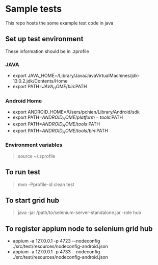 # Sample tests

This repo hosts the some example test code in java

## Set up test environment

These information should be in .zprofile

### JAVA
- export JAVA_HOME=/Library/Java/JavaVirtualMachines/jdk-13.0.2.jdk/Contents/Home
- export PATH=$JAVA_HOME/bin:$PATH

### Android Home
- export ANDROID_HOME=/Users/pchien/Library/Android/sdk
- export PATH=$ANDROID_HOME/platform-tools:$PATH
- export PATH=$ANDROID_HOME/tools:$PATH
- export PATH=$ANDROID_HOME/tools/bin:$PATH

### Environment variables

> source ~/.zprofile

## To run test

> mvn -Pprofile-id clean test

## To start grid hub

> java -jar /path/to/selenium-server-standalone.jar -role hub

## To register appium node to selenium grid hub

- appium -a 127.0.0.1 -p 4723 --nodeconfig ./src/test/resources/nodeconfig-android.json
- appium -a 127.0.0.1 -p 4733 --nodeconfig ./src/test/resources/nodeconfig-android.json